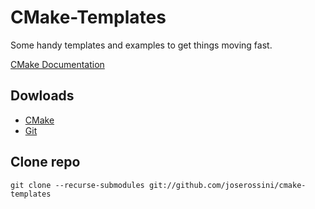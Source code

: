 # CMake-Templates
Some handy templates and examples to get things moving fast.

[CMake Documentation](https://cmake.org/documentation/)

## Dowloads
- [CMake](https://cmake.org/download/)
- [Git](https://git-scm.com/downloads)

## Clone repo
```
git clone --recurse-submodules git://github.com/joserossini/cmake-templates
```